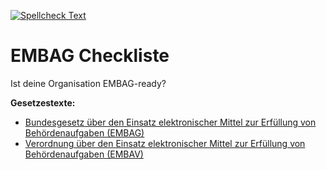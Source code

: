 [![Spellcheck Text](https://github.com/ebp-group/embag-check/actions/workflows/spellcheck.yml/badge.svg)](https://github.com/ebp-group/embag-check/actions/workflows/spellcheck.yml)

# EMBAG Checkliste
Ist deine Organisation EMBAG-ready?

**Gesetzestexte:**
* [Bundesgesetz über den Einsatz elektronischer Mittel zur Erfüllung von Behördenaufgaben (EMBAG)](https://www.fedlex.admin.ch/eli/fga/2023/787/de)
* [Verordnung über den Einsatz elektronischer Mittel zur Erfüllung von Behördenaufgaben (EMBAV)](https://www.fedlex.admin.ch/eli/cc/2023/754/de)

